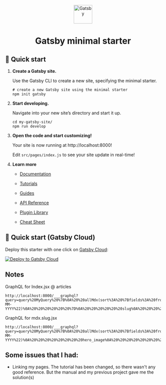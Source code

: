 <p align="center">
  <a href="https://www.gatsbyjs.com/?utm_source=starter&utm_medium=readme&utm_campaign=minimal-starter">
    <img alt="Gatsby" src="https://www.gatsbyjs.com/Gatsby-Monogram.svg" width="60" />
  </a>
</p>
<h1 align="center">
  Gatsby minimal starter
</h1>

## 🚀 Quick start

1.  **Create a Gatsby site.**

    Use the Gatsby CLI to create a new site, specifying the minimal starter.

    ```shell
    # create a new Gatsby site using the minimal starter
    npm init gatsby
    ```

2.  **Start developing.**

    Navigate into your new site’s directory and start it up.

    ```shell
    cd my-gatsby-site/
    npm run develop
    ```

3.  **Open the code and start customizing!**

    Your site is now running at http://localhost:8000!

    Edit `src/pages/index.js` to see your site update in real-time!

4.  **Learn more**

    - [Documentation](https://www.gatsbyjs.com/docs/?utm_source=starter&utm_medium=readme&utm_campaign=minimal-starter)

    - [Tutorials](https://www.gatsbyjs.com/tutorial/?utm_source=starter&utm_medium=readme&utm_campaign=minimal-starter)

    - [Guides](https://www.gatsbyjs.com/tutorial/?utm_source=starter&utm_medium=readme&utm_campaign=minimal-starter)

    - [API Reference](https://www.gatsbyjs.com/docs/api-reference/?utm_source=starter&utm_medium=readme&utm_campaign=minimal-starter)

    - [Plugin Library](https://www.gatsbyjs.com/plugins?utm_source=starter&utm_medium=readme&utm_campaign=minimal-starter)

    - [Cheat Sheet](https://www.gatsbyjs.com/docs/cheat-sheet/?utm_source=starter&utm_medium=readme&utm_campaign=minimal-starter)

## 🚀 Quick start (Gatsby Cloud)

Deploy this starter with one click on [Gatsby Cloud](https://www.gatsbyjs.com/cloud/):

[<img src="https://www.gatsbyjs.com/deploynow.svg" alt="Deploy to Gatsby Cloud">](https://www.gatsbyjs.com/dashboard/deploynow?url=https://github.com/gatsbyjs/gatsby-starter-minimal)



## Notes


GraphQL for Index.jsx @ articles

```
http://localhost:8000/___graphql?query=query%20MyQuery%20%7B%0A%20%20allMdx(sort%3A%20%7Bfields%3A%20frontmatter___date%2C%20order%3A%20DESC%7D)%20%7B%0A%20%20%20%20nodes%20%7B%0A%20%20%20%20%20%20id%0A%20%20%20%20%20%20frontmatter%20%7B%0A%20%20%20%20%20%20%20%20title%0A%20%20%20%20%20%20%20%20date(formatString%3A%20%22DD-MM-YYYY%22)%0A%20%20%20%20%20%20%7D%0A%20%20%20%20%20%20slug%0A%20%20%20%20%20%20excerpt%0A%20%20%20%20%7D%0A%20%20%7D%0A%7D%0A&operationName=MyQuery&codeExporterIsOpen=true
```


GraphQL for mdx.slug.jsx

```
http://localhost:8000/___graphql?query=query%20MyQuery%20%7B%0A%20%20allMdx(sort%3A%20%7Bfields%3A%20frontmatter___date%2C%20order%3A%20DESC%7D)%20%7B%0A%20%20%20%20nodes%20%7B%0A%20%20%20%20%20%20id%0A%20%20%20%20%20%20frontmatter%20%7B%0A%20%20%20%20%20%20%20%20title%0A%20%20%20%20%20%20%20%20date(formatString%3A%20%22DD-MM-YYYY%22)%0A%20%20%20%20%20%20%20%20hero_image%0A%20%20%20%20%20%20%20%20hero_image_alt%0A%20%20%20%20%20%20%20%20hero_image_credit_link%0A%20%20%20%20%20%20%20%20hero_image_credit_text%0A%20%20%20%20%20%20%7D%0A%20%20%20%20%20%20body%0A%20%20%20%20%7D%0A%20%20%7D%0A%7D%0A&operationName=MyQuery&codeExporterIsOpen=true
```


## Some issues that I had:

- Linking my pages. The tutorial has been changed, so there wasn't any good reference.
But the manual and my previous project gave me the solution(s)